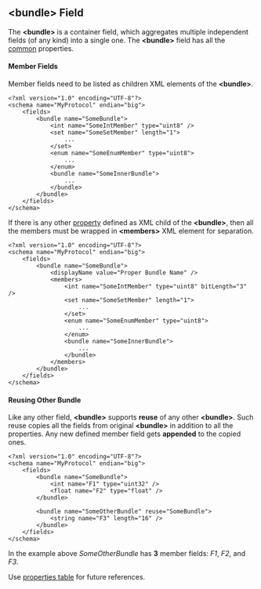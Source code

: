 ## &lt;bundle&gt; Field
The **&lt;bundle&gt;** is a container field, which aggregates multiple 
independent fields (of any kind) into a single one. 
The **&lt;bundle&gt;** field has all the [common](common.md) properties.

#### Member Fields
Member fields need to be listed as children XML elements of the **&lt;bundle&gt;**.
```
<?xml version="1.0" encoding="UTF-8"?>
<schema name="MyProtocol" endian="big">
    <fields>
        <bundle name="SomeBundle">
            <int name="SomeIntMember" type="uint8" />
            <set name="SomeSetMember" length="1">
                ...
            </set>
            <enum name="SomeEnumMember" type="uint8">
                ...
            </enum>
            <bundle name="SomeInnerBundle">
                ...
            </bundle>
        </bundle>
    </fields>
</schema>
```
If there is any other [property](../intro/properties.md) defined as XML child
of the **&lt;bundle&gt;**, then all the members must be wrapped in 
**&lt;members&gt;** XML element for separation.
```
<?xml version="1.0" encoding="UTF-8"?>
<schema name="MyProtocol" endian="big">
    <fields>
        <bundle name="SomeBundle">
            <displayName value="Proper Bundle Name" />
            <members>
                <int name="SomeIntMember" type="uint8" bitLength="3" />
                <set name="SomeSetMember" length="1">
                    ...
                </set>
                <enum name="SomeEnumMember" type="uint8">
                    ...
                </enum>
                <bundle name="SomeInnerBundle">
                    ...
                </bundle>
            </members>
        </bundle>
    </fields>
</schema>
```

#### Reusing Other Bundle
Like any other field, **&lt;bundle&gt;** supports **reuse** of any other **&lt;bundle&gt;**.
Such reuse copies all the fields from original **&lt;bundle&gt;** in addition
to all the properties. Any new defined member field gets **appended** to the copied ones.
```
<?xml version="1.0" encoding="UTF-8"?>
<schema name="MyProtocol" endian="big">
    <fields>
        <bundle name="SomeBundle">
            <int name="F1" type="uint32" />
            <float name="F2" type="float" />
        </bundle>
        
        <bundle name="SomeOtherBundle" reuse="SomeBundle">
            <string name="F3" length="16" />
        </bundle>        
    </fields>
</schema>
```
In the example above *SomeOtherBundle* has **3** member fields: *F1*, *F2*, and *F3*.

Use [properties table](../appendix/bundle.md) for future references.
